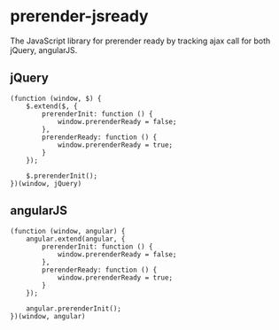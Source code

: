 # prerender-jsready
The JavaScript library for prerender ready by tracking ajax call for both jQuery, angularJS.

## jQuery

```
(function (window, $) {
    $.extend($, {
        prerenderInit: function () {
            window.prerenderReady = false;
        },
        prerenderReady: function () {
            window.prerenderReady = true;
        }
    });

    $.prerenderInit();
})(window, jQuery)
```

## angularJS

```
(function (window, angular) {
    angular.extend(angular, {
        prerenderInit: function () {
            window.prerenderReady = false;
        },
        prerenderReady: function () {
            window.prerenderReady = true;
        }
    });

    angular.prerenderInit();
})(window, angular)
```

